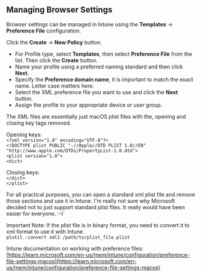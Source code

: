 ## Managing Browser Settings

Browser settings can be managed in Intune using the **Templates** -> **Preference File** configuration.  

Click the **Create** -> **New Policy** button.  

* For Profile type, select **Templates**, then select **Preference File** from the list. Then click the **Create** button.  
* Name your profile using a preferred naming standard and then click **Next**.  
* Specify the **Preference domain name**, it is important to match the exact name. Letter case matters here.  
* Select the XML preference file you want to use and click the **Next** button.  
* Assign the profile to your appropriate device or user group.  
  
  
The XML files are essentially just macOS plist files with the, opening and closing key tags removed.  

Opening keys:  
`<?xml version="1.0" encoding="UTF-8"?>`  
`<!DOCTYPE plist PUBLIC "-//Apple//DTD PLIST 1.0//EN" "http://www.apple.com/DTDs/PropertyList-1.0.dtd">`  
`<plist version="1.0">`  
`<dict>`  

  
Closing keys:  
`</dict>`  
`</plist>`  
    
For all practical purposes, you can open a standard xml plist file and remove those sections and use it in Intune. I'm really not sure why Microsoft decided not to just support standard plist files. It really would have been easier for everyone. :-)

Important Note: If the plist file is in binary format, you need to convert it to xml format to use it with Intune.  
`plutil -convert xml1 /path/to/plist_file.plist`
  
Intune documentation on working with preference files:  
[https://learn.microsoft.com/en-us/mem/intune/configuration/preference-file-settings-macos](https://learn.microsoft.com/en-us/mem/intune/configuration/preference-file-settings-macos)
